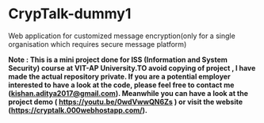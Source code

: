 # CrypTalk-dummy1
Web application for customized message encryption(only for a single organisation which requires secure message platform)

**Note : This is a mini project done for ISS (Information and System Security) course at VIT-AP University.TO avoid copying of project , I have made the actual repository   private. If you are a potential employer interested to have a look at the code, please feel free to contact me (kishan.aditya2017@gmail.com).
 Meanwhile you can have a look at the project demo ( https://youtu.be/0wdVwwQN6Zs ) or visit the website (https://cryptalk.000webhostapp.com/).**
